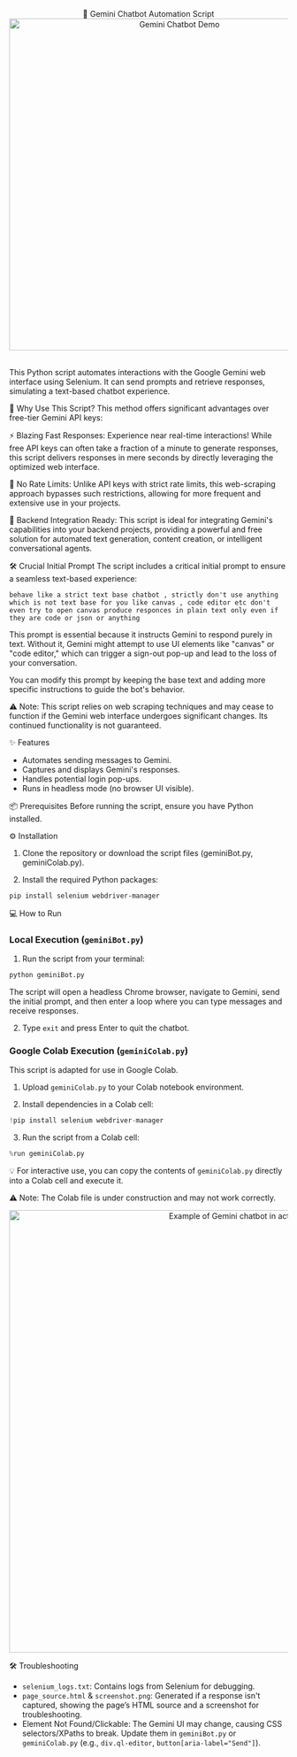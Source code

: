 <div align="center">
   🌟 Gemini Chatbot Automation Script
</div>


<div align="center">
<img src="https://github.com/user-attachments/assets/d5b58937-1513-4936-959c-aa88366e2360" alt="Gemini Chatbot Demo" width="600" />
</div>

<br>

This Python script automates interactions with the Google Gemini web interface using Selenium. It can send prompts and retrieve responses, simulating a text-based chatbot experience.

🚀 Why Use This Script?
This method offers significant advantages over free-tier Gemini API keys:

⚡ Blazing Fast Responses: Experience near real-time interactions! While free API keys can often take a fraction of a minute to generate responses, this script delivers responses in mere seconds by directly leveraging the optimized web interface.

🚫 No Rate Limits: Unlike API keys with strict rate limits, this web-scraping approach bypasses such restrictions, allowing for more frequent and extensive use in your projects.

🔗 Backend Integration Ready: This script is ideal for integrating Gemini's capabilities into your backend projects, providing a powerful and free solution for automated text generation, content creation, or intelligent conversational agents.

🛠️ Crucial Initial Prompt
The script includes a critical initial prompt to ensure a seamless text-based experience:

```
behave like a strict text base chatbot , strictly don't use anything which is not text base for you like canvas , code editor etc don't even try to open canvas produce responces in plain text only even if they are code or json or anything
```
This prompt is essential because it instructs Gemini to respond purely in text. Without it, Gemini might attempt to use UI elements like "canvas" or "code editor," which can trigger a sign-out pop-up and lead to the loss of your conversation.

You can modify this prompt by keeping the base text and adding more specific instructions to guide the bot's behavior.

⚠ Note: This script relies on web scraping techniques and may cease to function if the Gemini web interface undergoes significant changes. Its continued functionality is not guaranteed.

✨ Features
- Automates sending messages to Gemini.
- Captures and displays Gemini's responses.
- Handles potential login pop-ups.
- Runs in headless mode (no browser UI visible).

📦 Prerequisites
Before running the script, ensure you have Python installed.

⚙️ Installation
1. Clone the repository or download the script files (geminiBot.py, geminiColab.py).

2. Install the required Python packages:

```bash
pip install selenium webdriver-manager
```

💻 How to Run
### Local Execution (`geminiBot.py`)
1. Run the script from your terminal:

```bash
python geminiBot.py
```
The script will open a headless Chrome browser, navigate to Gemini, send the initial prompt, and then enter a loop where you can type messages and receive responses.

2. Type `exit` and press Enter to quit the chatbot.

### Google Colab Execution (`geminiColab.py`)
This script is adapted for use in Google Colab.

1. Upload `geminiColab.py` to your Colab notebook environment.

2. Install dependencies in a Colab cell:

```python
!pip install selenium webdriver-manager
```

3. Run the script from a Colab cell:

```python
%run geminiColab.py
```
💡 For interactive use, you can copy the contents of `geminiColab.py` directly into a Colab cell and execute it.

⚠ Note: The Colab file is under construction and may not work correctly.

<div align="center">
<img src="https://github.com/user-attachments/assets/580cbf32-688f-4a3e-bdc3-6cebf437353d" alt="Example of Gemini chatbot in action" width="800" />
</div>

🛠️ Troubleshooting
- `selenium_logs.txt`: Contains logs from Selenium for debugging.
- `page_source.html` & `screenshot.png`: Generated if a response isn't captured, showing the page’s HTML source and a screenshot for troubleshooting.
- Element Not Found/Clickable: The Gemini UI may change, causing CSS selectors/XPaths to break. Update them in `geminiBot.py` or `geminiColab.py` (e.g., `div.ql-editor`, `button[aria-label="Send"]`). 

